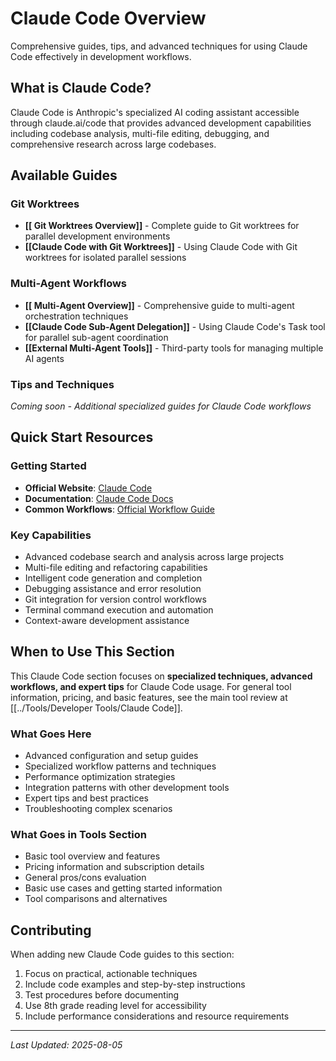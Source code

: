 # Claude Code Overview

Comprehensive guides, tips, and advanced techniques for using Claude Code effectively in development workflows.

## What is Claude Code?

Claude Code is Anthropic's specialized AI coding assistant accessible through claude.ai/code that provides advanced development capabilities including codebase analysis, multi-file editing, debugging, and comprehensive research across large codebases.

## Available Guides

### Git Worktrees
- **[[ Git Worktrees Overview]]** - Complete guide to Git worktrees for parallel development environments
- **[[Claude Code with Git Worktrees]]** - Using Claude Code with Git worktrees for isolated parallel sessions

### Multi-Agent Workflows
- **[[ Multi-Agent Overview]]** - Comprehensive guide to multi-agent orchestration techniques
- **[[Claude Code Sub-Agent Delegation]]** - Using Claude Code's Task tool for parallel sub-agent coordination
- **[[External Multi-Agent Tools]]** - Third-party tools for managing multiple AI agents

### Tips and Techniques
*Coming soon - Additional specialized guides for Claude Code workflows*

## Quick Start Resources

### Getting Started
- **Official Website**: [Claude Code](https://claude.ai/code)
- **Documentation**: [Claude Code Docs](https://docs.anthropic.com/en/docs/claude-code)
- **Common Workflows**: [Official Workflow Guide](https://docs.anthropic.com/en/docs/claude-code/common-workflows)

### Key Capabilities
- Advanced codebase search and analysis across large projects
- Multi-file editing and refactoring capabilities
- Intelligent code generation and completion
- Debugging assistance and error resolution
- Git integration for version control workflows
- Terminal command execution and automation
- Context-aware development assistance

## When to Use This Section

This Claude Code section focuses on **specialized techniques, advanced workflows, and expert tips** for Claude Code usage. For general tool information, pricing, and basic features, see the main tool review at [[../Tools/Developer Tools/Claude Code]].

### What Goes Here
- Advanced configuration and setup guides
- Specialized workflow patterns and techniques  
- Performance optimization strategies
- Integration patterns with other development tools
- Expert tips and best practices
- Troubleshooting complex scenarios

### What Goes in Tools Section
- Basic tool overview and features
- Pricing information and subscription details
- General pros/cons evaluation
- Basic use cases and getting started information
- Tool comparisons and alternatives

## Contributing

When adding new Claude Code guides to this section:
1. Focus on practical, actionable techniques
2. Include code examples and step-by-step instructions
3. Test procedures before documenting
4. Use 8th grade reading level for accessibility
5. Include performance considerations and resource requirements

---

*Last Updated: 2025-08-05*
